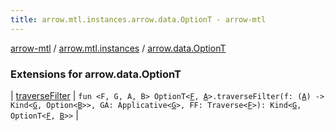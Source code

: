 ```yaml
---
title: arrow.mtl.instances.arrow.data.OptionT - arrow-mtl
---
```


[arrow-mtl](../../index.html) / [arrow.mtl.instances](../index.html) / [arrow.data.OptionT](./index.html)

### Extensions for arrow.data.OptionT

| [traverseFilter](traverse-filter.html) | `fun <F, G, A, B> OptionT<`[`F`](traverse-filter.html#F)`, `[`A`](traverse-filter.html#A)`>.traverseFilter(f: (`[`A`](traverse-filter.html#A)`) -> Kind<`[`G`](traverse-filter.html#G)`, Option<`[`B`](traverse-filter.html#B)`>>, GA: Applicative<`[`G`](traverse-filter.html#G)`>, FF: Traverse<`[`F`](traverse-filter.html#F)`>): Kind<`[`G`](traverse-filter.html#G)`, OptionT<`[`F`](traverse-filter.html#F)`, `[`B`](traverse-filter.html#B)`>>` |

